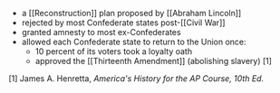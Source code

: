 - a [[Reconstruction]] plan proposed by [[Abraham Lincoln]]
- rejected by most Confederate states post-[[Civil War]]
- granted amnesty to most ex-Confederates
- allowed each Confederate state to return to the Union once:
	- 10 percent of its voters took a loyalty oath
	- approved the [[Thirteenth Amendment]] (abolishing slavery) [1]

[1] James A. Henretta, *America's History for the AP Course, 10th Ed.*